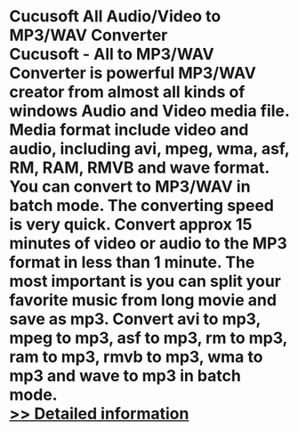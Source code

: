 # Cucusoft All Audio/Video to MP3/WAV Converter<br />Cucusoft - All to MP3/WAV Converter is powerful MP3/WAV creator from almost all kinds of windows Audio and Video media file. Media format include video and audio, including avi, mpeg, wma, asf, RM, RAM, RMVB and wave format. You can convert to MP3/WAV in batch mode. The converting speed is very quick. Convert approx 15 minutes of video or audio to the MP3 format in less than 1 minute. The most important is you can split your favorite music from long movie and save as mp3. Convert avi to mp3, mpeg to mp3, asf to mp3, rm to mp3, ram to mp3, rmvb to mp3, wma to mp3 and wave to mp3 in batch mode.<br />[>> Detailed information](https://secure.shareit.com/shareit/product.html?productid=212595&affiliateid=200057808)